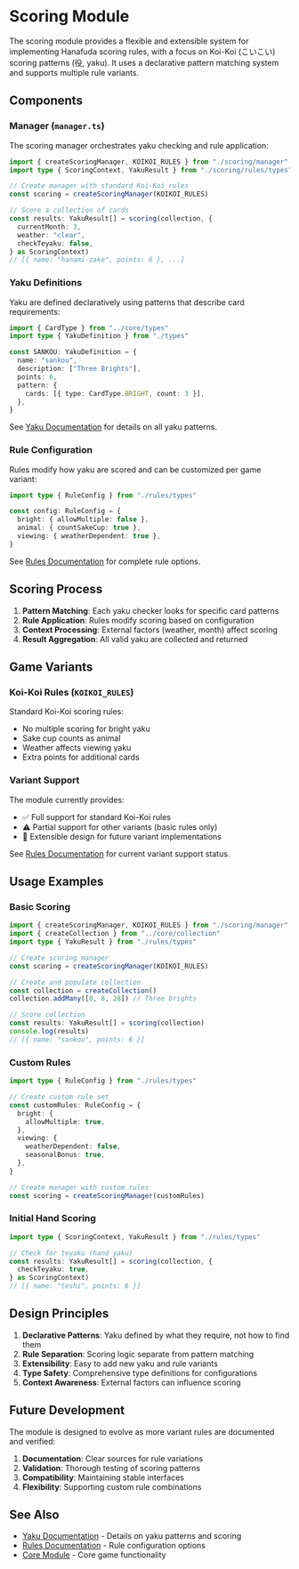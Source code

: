 # Scoring Module

The scoring module provides a flexible and extensible system for implementing Hanafuda scoring rules, with a focus on Koi-Koi (こいこい) scoring patterns (役, yaku). It uses a declarative pattern matching system and supports multiple rule variants.

## Components

### Manager (`manager.ts`)

The scoring manager orchestrates yaku checking and rule application:

```typescript
import { createScoringManager, KOIKOI_RULES } from "./scoring/manager"
import type { ScoringContext, YakuResult } from "./scoring/rules/types"

// Create manager with standard Koi-Koi rules
const scoring = createScoringManager(KOIKOI_RULES)

// Score a collection of cards
const results: YakuResult[] = scoring(collection, {
  currentMonth: 3,
  weather: "clear",
  checkTeyaku: false,
} as ScoringContext)
// [{ name: "hanami-zake", points: 6 }, ...]
```

### Yaku Definitions

Yaku are defined declaratively using patterns that describe card requirements:

```typescript
import { CardType } from "../core/types"
import type { YakuDefinition } from "./types"

const SANKOU: YakuDefinition = {
  name: "sankou",
  description: ["Three Brights"],
  points: 6,
  pattern: {
    cards: [{ type: CardType.BRIGHT, count: 3 }],
  },
}
```

See [Yaku Documentation](./yaku/README.md) for details on all yaku patterns.

### Rule Configuration

Rules modify how yaku are scored and can be customized per game variant:

```typescript
import type { RuleConfig } from "./rules/types"

const config: RuleConfig = {
  bright: { allowMultiple: false },
  animal: { countSakeCup: true },
  viewing: { weatherDependent: true },
}
```

See [Rules Documentation](./rules/README.md) for complete rule options.

## Scoring Process

1. **Pattern Matching**: Each yaku checker looks for specific card patterns
2. **Rule Application**: Rules modify scoring based on configuration
3. **Context Processing**: External factors (weather, month) affect scoring
4. **Result Aggregation**: All valid yaku are collected and returned

## Game Variants

### Koi-Koi Rules (`KOIKOI_RULES`)

Standard Koi-Koi scoring rules:

- No multiple scoring for bright yaku
- Sake cup counts as animal
- Weather affects viewing yaku
- Extra points for additional cards

### Variant Support

The module currently provides:

- ✅ Full support for standard Koi-Koi rules
- ⚠️ Partial support for other variants (basic rules only)
- 🚧 Extensible design for future variant implementations

See [Rules Documentation](./rules/README.md) for current variant support status.

## Usage Examples

### Basic Scoring

```typescript
import { createScoringManager, KOIKOI_RULES } from "./scoring/manager"
import { createCollection } from "../core/collection"
import type { YakuResult } from "./rules/types"

// Create scoring manager
const scoring = createScoringManager(KOIKOI_RULES)

// Create and populate collection
const collection = createCollection()
collection.addMany([0, 8, 28]) // Three brights

// Score collection
const results: YakuResult[] = scoring(collection)
console.log(results)
// [{ name: "sankou", points: 6 }]
```

### Custom Rules

```typescript
import type { RuleConfig } from "./rules/types"

// Create custom rule set
const customRules: RuleConfig = {
  bright: {
    allowMultiple: true,
  },
  viewing: {
    weatherDependent: false,
    seasonalBonus: true,
  },
}

// Create manager with custom rules
const scoring = createScoringManager(customRules)
```

### Initial Hand Scoring

```typescript
import type { ScoringContext, YakuResult } from "./rules/types"

// Check for teyaku (hand yaku)
const results: YakuResult[] = scoring(collection, {
  checkTeyaku: true,
} as ScoringContext)
// [{ name: "teshi", points: 6 }]
```

## Design Principles

1. **Declarative Patterns**: Yaku defined by what they require, not how to find them
2. **Rule Separation**: Scoring logic separate from pattern matching
3. **Extensibility**: Easy to add new yaku and rule variants
4. **Type Safety**: Comprehensive type definitions for configurations
5. **Context Awareness**: External factors can influence scoring

## Future Development

The module is designed to evolve as more variant rules are documented and verified:

1. **Documentation**: Clear sources for rule variations
2. **Validation**: Thorough testing of scoring patterns
3. **Compatibility**: Maintaining stable interfaces
4. **Flexibility**: Supporting custom rule combinations

## See Also

- [Yaku Documentation](./yaku/README.md) - Details on yaku patterns and scoring
- [Rules Documentation](./rules/README.md) - Rule configuration options
- [Core Module](../core/README.md) - Core game functionality

```

```
